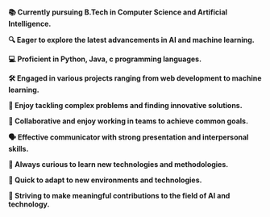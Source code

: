 **📚 Currently pursuing B.Tech in Computer Science and Artificial Intelligence.**

**🔍 Eager to explore the latest advancements in AI and machine learning.**

**💻 Proficient in Python, Java, c programming languages.**

**🛠️ Engaged in various projects ranging from web development to machine learning.**

**🧠 Enjoy tackling complex problems and finding innovative solutions.**

**🤝 Collaborative and enjoy working in teams to achieve common goals.**

**🗣️ Effective communicator with strong presentation and interpersonal skills.**

**🌟 Always curious to learn new technologies and methodologies.**

**🔄 Quick to adapt to new environments and technologies.**

**🚀 Striving to make meaningful contributions to the field of AI and technology.**
